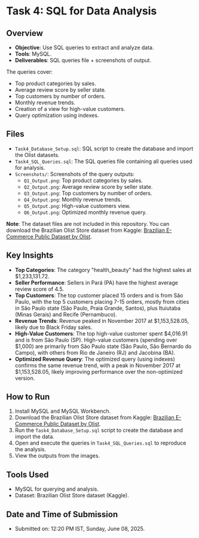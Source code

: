# Task 4: SQL for Data Analysis

## Overview
- **Objective**: Use SQL queries to extract and analyze data.
- **Tools**: MySQL.
- **Deliverables**: SQL queries file + screenshots of output.

The queries cover:
- Top product categories by sales.
- Average review score by seller state.
- Top customers by number of orders.
- Monthly revenue trends.
- Creation of a view for high-value customers.
- Query optimization using indexes.

## Files
- `Task4_Database_Setup.sql`: SQL script to create the database and import the Olist datasets.
- `Task4_SQL_Queries.sql`: The SQL queries file containing all queries used for analysis.
- `Screenshots/`: Screenshots of the query outputs:
  - `Q1_Output.png`: Top product categories by sales.
  - `Q2_Output.png`: Average review score by seller state.
  - `Q3_Output.png`: Top customers by number of orders.
  - `Q4_Output.png`: Monthly revenue trends.
  - `Q5_Output.png`: High-value customers view.
  - `Q6_Output.png`: Optimized monthly revenue query.

**Note**: The dataset files are not included in this repository. You can download the Brazilian Olist Store dataset from Kaggle: [Brazilian E-Commerce Public Dataset by Olist](https://www.kaggle.com/datasets/olistbr/brazilian-ecommerce).

## Key Insights
- **Top Categories**: The category "health_beauty" had the highest sales at $1,233,131.72.
- **Seller Performance**: Sellers in Pará (PA) have the highest average review score of 4.5.
- **Top Customers**: The top customer placed 15 orders and is from São Paulo, with the top 5 customers placing 7-15 orders, mostly from cities in São Paulo state (São Paulo, Praia Grande, Santos), plus Ituiutaba (Minas Gerais) and Recife (Pernambuco).
- **Revenue Trends**: Revenue peaked in November 2017 at $1,153,528.05, likely due to Black Friday sales.
- **High-Value Customers**: The top high-value customer spent $4,016.91 and is from São Paulo (SP). High-value customers (spending over $1,000) are primarily from São Paulo state (São Paulo, São Bernardo do Campo), with others from Rio de Janeiro (RJ) and Jacobina (BA).
- **Optimized Revenue Query**: The optimized query (using indexes) confirms the same revenue trend, with a peak in November 2017 at $1,153,528.05, likely improving performance over the non-optimized version.

## How to Run
1. Install MySQL and MySQL Workbench.
2. Download the Brazilian Olist Store dataset from Kaggle: [Brazilian E-Commerce Public Dataset by Olist](https://www.kaggle.com/datasets/olistbr/brazilian-ecommerce).
3. Run the `Task4_Database_Setup.sql` script to create the database and import the data.
4. Open and execute the queries in `Task4_SQL_Queries.sql` to reproduce the analysis.
5. View the outputs from the images.

## Tools Used
- MySQL for querying and analysis.
- Dataset: Brazilian Olist Store dataset (Kaggle).

## Date and Time of Submission
- Submitted on: 12:20 PM IST, Sunday, June 08, 2025.

